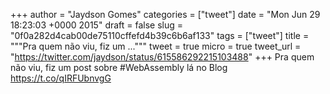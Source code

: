 
+++
author = "Jaydson Gomes"
categories = ["tweet"]
date = "Mon Jun 29 18:23:03 +0000 2015"
draft = false
slug = "0f0a282d4cab00de75110cffefd4b39c6b6af133"
tags = ["tweet"]
title = """Pra quem não viu, fiz um ..."""
tweet = true
micro = true
tweet_url = "https://twitter.com/jaydson/status/615586292215103488"
+++
Pra quem não viu, fiz um post sobre #WebAssembly lá no Blog https://t.co/qIRFUbnvgG
